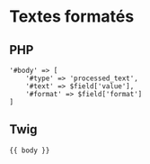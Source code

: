 # Textes formatés

## PHP

    '#body' => [
        '#type' => 'processed_text',
        '#text' => $field['value'],
        '#format' => $field['format']
    ]

## Twig

    {{ body }}